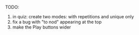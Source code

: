 TODO:
1. in quiz: create two modes: with repetitions and unique only
2. fix a bug with "to nod" appearing at the top
3. make the Play buttons wider
